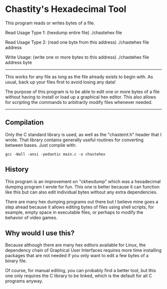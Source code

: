 # Chastity's Hexadecimal Tool

This program reads or writes bytes of a file.

Read Usage Type 1: (hexdump entire file)
 ./chastehex file

Read Usage Type 2: (read one byte from this address)
 ./chastehex file address 

Write Usage: (write one or more bytes to this address)
 ./chastehex file address byte

---

This works for any file as long as the file already exists to begin with. As usual, back up your files first to avoid losing any data!

The purpose of this program is to be able to edit one or more bytes of a file without having to install or load up a graphical hex editor. This also allows for scripting the commands to arbitrarily modify files whenever needed.


---
## Compilation

Only the C standard library is used, as well as the "chasteint.h" header that I wrote. That library contains generally useful routines for converting between bases. Just compile with:

`gcc -Wall -ansi -pedantic main.c -o chastehex`

## History

This program is an improvement on "ckhexdump" which was a hexadecimal dumping program I wrote for fun. This one is better because it can function like this but can also edit individual bytes without any extra dependencies.

There are many hex dumping programs out there but I believe mine goes a step ahead because it allows editing bytes of files using shell scripts, for example, empty space in executable files, or perhaps to modify the behavior of video games.

## Why would I use this?

Because although there are many hex editors available for Linux, the dependency chain of Graphical User Interfaces requires more time installing packages that are not needed if you only want to edit a few bytes of a binary file.

Of course, for manual editing, you can probably find a better tool, but this one only requires the C library to be linked, which is the default for all C programs anyway.
